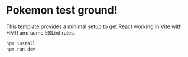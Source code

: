 # Pokemon test ground!

This template provides a minimal setup to get React working in Vite with HMR and some ESLint rules.

```bash
npm install
npm run dev
```

